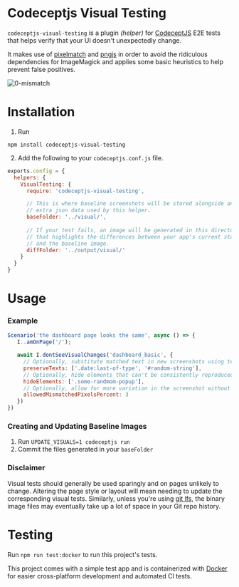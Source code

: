 # Codeceptjs Visual Testing

`codeceptjs-visual-testing` is a plugin _(helper)_ for [CodeceptJS](https://codecept.io/) E2E tests that helps verify that your UI doesn't unexpectedly change.

It makes use of [pixelmatch](https://github.com/mapbox/pixelmatch) and [pngjs](https://github.com/lukeapage/pngjs) in order to avoid the ridiculous dependencies for ImageMagick and applies some basic heuristics to help prevent false positives.

![0-mismatch](https://user-images.githubusercontent.com/5145006/144205486-ad83e74d-be67-40e8-a082-de6e0b706ac4.png)

# Installation

1. Run

```
npm install codeceptjs-visual-testing
```

2. Add the following to your `codeceptjs.conf.js` file.

```js
exports.config = {
  helpers: {
    VisualTesting: {
      require: 'codeceptjs-visual-testing',

      // This is where baseline screenshots will be stored alongside any
      // extra json data used by this helper.
      baseFolder: '../visual/',
      
      // If your test fails, an image will be generated in this directory
      // that highlights the differences between your app's current state
      // and the baseline image.
      diffFolder: '../output/visual/'
    }
  }
}
```

# Usage

### Example

```js
Scenario('the dashboard page looks the same', async () => {
   I..amOnPage('/');

   await I.dontSeeVisualChanges('dashboard_basic', {
     // Optionally, substitute matched text in new screenshots using text from the baseline image (Default: []).
     preserveTexts: ['.date:last-of-type', '#random-string'],
     // Optionally, hide elements that can't be consistently reproduced (Default: []).
     hideElements: ['.some-randmom-popup'],
     // Optionally, allow for more variation in the screenshot without failing the test (Default: 1).
     allowedMismatchedPixelsPercent: 3
   })
})
```

### Creating and Updating Baseline Images

1. Run `UPDATE_VISUALS=1 codeceptjs run`
2. Commit the files generated in your `baseFolder`

### Disclaimer

Visual tests should generally be used sparingly and on pages unlikely to change.
Altering the page style or layout will mean needing to update the corresponding visual tests.
Similarly, unless you're using [git lfs](https://git-lfs.github.com/), the binary image files
may eventually take up a lot of space in your Git repo history.

# Testing

Run `npm run test:docker` to run this project's tests.

This project comes with a simple test app and is containerized with [Docker](https://www.docker.com/) for easier cross-platform development and automated CI tests.
